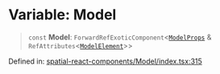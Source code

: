 # Variable: Model

> `const` **Model**: `ForwardRefExoticComponent`\<[`ModelProps`](../interfaces/ModelProps.md) & `RefAttributes`\<[`ModelElement`](../interfaces/ModelElement.md)\>\>

Defined in: [spatial-react-components/Model/index.tsx:315](https://github.com/webspatial/webspatial-sdk/blob/main/react/src/spatial-react-components/Model/index.tsx#L315)

